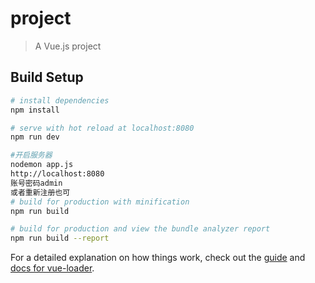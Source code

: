 # project

> A Vue.js project

## Build Setup

``` bash
# install dependencies
npm install

# serve with hot reload at localhost:8080
npm run dev

#开启服务器
nodemon app.js
http://localhost:8080
账号密码admin
或者重新注册也可
# build for production with minification
npm run build

# build for production and view the bundle analyzer report
npm run build --report
```

For a detailed explanation on how things work, check out the [guide](http://vuejs-templates.github.io/webpack/) and [docs for vue-loader](http://vuejs.github.io/vue-loader).
